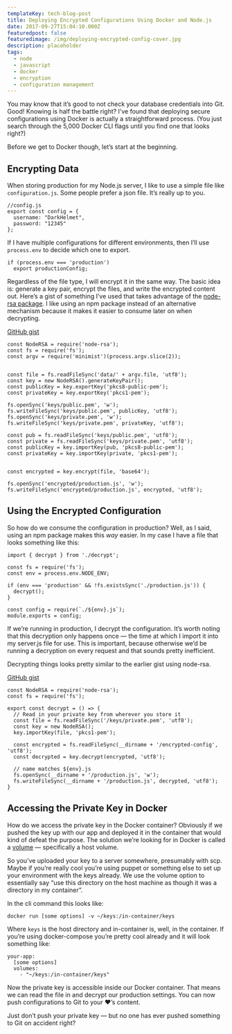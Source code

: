 ```yaml
---
templateKey: tech-blog-post
title: Deploying Encrypted Configurations Using Docker and Node.js
date: 2017-09-27T15:04:10.000Z
featuredpost: false
featuredimage: /img/deploying-encrypted-config-cover.jpg
description: placeholder
tags:
  - node
  - javascript
  - docker
  - encryption
  - configuration management
---
```


You may know that it’s good to not check your database credentials into Git. Good! Knowing is half the battle right? I’ve found that deploying secure configurations using Docker is actually a straightforward process. (You just search through the 5,000 Docker CLI flags until you find one that looks right?)

Before we get to Docker though, let’s start at the beginning.

## Encrypting Data

When storing production for my Node.js server, I like to use a simple file like `configuration.js`. Some people prefer a json file. It’s really up to you.

```
//config.js
export const config = {
  username: "DarkHelmet",
  password: "12345"
};
```

If I have multiple configurations for different environments, then I’ll use `process.env` to decide which one to export.

```
if (process.env === 'production')
  export productionConfig;
```

Regardless of the file type, I will encrypt it in the same way. The basic idea is: generate a key pair, encrypt the files, and write the encrypted content out. Here’s a gist of something I’ve used that takes advantage of the [node-rsa package](https://www.npmjs.com/package/node-rsa). I like using an npm package instead of an alternative mechanism because it makes it easier to consume later on when decrypting.

[GitHub gist](https://gist.github.com/Imundy/160c551f03b49d7e167cff382c2707cc#file-encrypt-things-js)

```
const NodeRSA = require('node-rsa');
const fs = require('fs');
const argv = require('minimist')(process.argv.slice(2));


const file = fs.readFileSync('data/' + argv.file, 'utf8');
const key = new NodeRSA().generateKeyPair();
const publicKey = key.exportKey('pkcs8-public-pem');
const privateKey = key.exportKey('pkcs1-pem');

fs.openSync('keys/public.pem', 'w');
fs.writeFileSync('keys/public.pem', publicKey, 'utf8');
fs.openSync('keys/private.pem', 'w');
fs.writeFileSync('keys/private.pem', privateKey, 'utf8');

const pub = fs.readFileSync('keys/public.pem', 'utf8');
const private = fs.readFileSync('keys/private.pem', 'utf8');
const publicKey = key.importKey(pub, 'pkcs8-public-pem');
const privateKey = key.importKey(private, 'pkcs1-pem');


const encrypted = key.encrypt(file, 'base64');

fs.openSync('encrypted/production.js', 'w');
fs.writeFileSync('encrypted/production.js', encrypted, 'utf8');
```

## Using the Encrypted Configuration

So how do we consume the configuration in production? Well, as I said, using an npm package makes this _way_ easier. In my case I have a file that looks something like this:

```
import { decrypt } from './decrypt';

const fs = require('fs');
const env = process.env.NODE_ENV;

if (env === 'production' && !fs.existsSync('./production.js')) {
  decrypt();
}

const config = require(`./${env}.js`);
module.exports = config;
```

If we’re running in production, I decrypt the configuration. It’s worth noting that this decryption only happens once — the time at which I import it into my server.js file for use. This is important, because otherwise we’d be running a decryption on every request and that sounds pretty inefficient.

Decrypting things looks pretty similar to the earlier gist using node-rsa.

[GitHub gist](https://gist.github.com/Imundy/b00c05966f70c45fb30f16b068a1c4f0#file-decrypt-things-js)

```
const NodeRSA = require('node-rsa');
const fs = require('fs');

export const decrypt = () => {
  // Read in your private key from wherever you store it
  const file = fs.readFileSync('/keys/private.pem', 'utf8');
  const key = new NodeRSA();
  key.importKey(file, 'pkcs1-pem');

  const encrypted = fs.readFileSync(__dirname + '/encrypted-config', 'utf8');
  const decrypted = key.decrypt(encrypted, 'utf8');

  // name matches ${env}.js
  fs.openSync(__dirname + '/production.js', 'w');
  fs.writeFileSync(__dirname + '/production.js', decrypted, 'utf8');
}
```

## Accessing the Private Key in Docker

How do we access the private key in the Docker container? Obviously if we pushed the key up with our app and deployed it in the container that would kind of defeat the purpose. The solution we’re looking for in Docker is called a [volume](https://docs.docker.com/glossary/?term=volume) — specifically a host volume.

So you’ve uploaded your key to a server somewhere, presumably with scp. Maybe if you’re really cool you’re using puppet or something else to set up your environment with the keys already. We use the volume option to essentially say “use this directory on the host machine as though it was a directory in my container”.

In the cli command this looks like:

```
docker run [some options] -v ~/keys:/in-container/keys
```

Where `keys` is the host directory and in-container is, well, in the container. If you’re using docker-compose you’re pretty cool already and it will look something like:

```
your-app:
  [some options]
  volumes:
    - "~/keys:/in-container/keys"
```

Now the private key is accessible inside our Docker container. That means we can read the file in and decrypt our production settings. You can now push configurations to Git to your ❤️’s content.

Just don’t push your private key — but no one has ever pushed something to Git on accident right?

